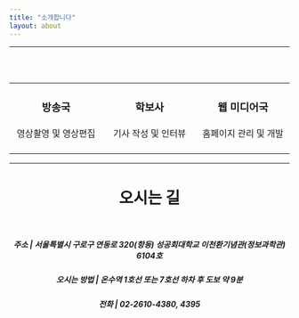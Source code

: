 ```yaml
---
title: "소개합니다"
layout: about
---
```


<center>
<hr/>
<table style="border: none;">
<tr>
<td style="width: 30%; height: auto; border: 0px;">
<center><h3><strong>방송국</strong></h3></center>
<center><h4 style="font-weight: lighter">영상촬영 및 영상편집</h4></center>
</td>

<br/>

<td style="width: 30%; height: auto; border: 0px;">
<center><h3><strong>학보사</strong></h3></center>
<center><h4 style="font-weight: lighter">기사 작성 및 인터뷰</h4></center>
</td>

<br/>

<td style="width: 30%; height: auto; border: 0px;">
<center><h3><strong>웹 미디어국</strong></h3></center>
<center><h4 style="font-weight: lighter">홈페이지 관리 및 개발</h4></center>
</td>
</tr>
</table>

<hr/>
<center><h1><strong>오시는 길</strong></h1></center>

<br/>





<center><h5>주소 | 서울특별시 구로구 연동로 320(항동) 성공회대학교 이천환기념관(정보과학관) 6104호</h5></center>
<center><h5>오시는 방법 | 온수역 1호선 또는 7호선 하차 후 도보 약 9분</h5></center>
<center><h5>전화 | 02-2610-4380, 4395</h5></center>
</center>
